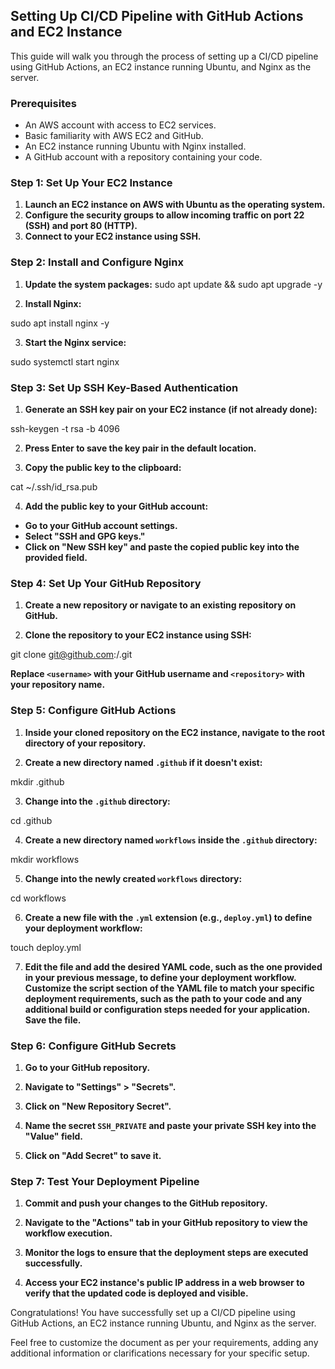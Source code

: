 ## Setting Up CI/CD Pipeline with GitHub Actions and EC2 Instance

This guide will walk you through the process of setting up a CI/CD pipeline using GitHub Actions, an EC2 instance running Ubuntu, and Nginx as the server.

### Prerequisites

- An AWS account with access to EC2 services.
- Basic familiarity with AWS EC2 and GitHub.
- An EC2 instance running Ubuntu with Nginx installed.
- A GitHub account with a repository containing your code.

### Step 1: Set Up Your EC2 Instance

1. **Launch an EC2 instance on AWS with Ubuntu as the operating system.**
2. **Configure the security groups to allow incoming traffic on port 22 (SSH) and port 80 (HTTP).**
3. **Connect to your EC2 instance using SSH.**

### Step 2: Install and Configure Nginx

1. **Update the system packages:**
sudo apt update && sudo apt upgrade -y


2. **Install Nginx:**

sudo apt install nginx -y


3. **Start the Nginx service:**

sudo systemctl start nginx


### Step 3: Set Up SSH Key-Based Authentication

1. **Generate an SSH key pair on your EC2 instance (if not already done):**

ssh-keygen -t rsa -b 4096


2. **Press Enter to save the key pair in the default location.**

3. **Copy the public key to the clipboard:**

cat ~/.ssh/id_rsa.pub


4. **Add the public key to your GitHub account:**
- **Go to your GitHub account settings.**
- **Select "SSH and GPG keys."**
- **Click on "New SSH key" and paste the copied public key into the provided field.**

### Step 4: Set Up Your GitHub Repository

1. **Create a new repository or navigate to an existing repository on GitHub.**

2. **Clone the repository to your EC2 instance using SSH:**

git clone git@github.com:<username>/<repository>.git


**Replace `<username>` with your GitHub username and `<repository>` with your repository name.**

### Step 5: Configure GitHub Actions

1. **Inside your cloned repository on the EC2 instance, navigate to the root directory of your repository.**

2. **Create a new directory named `.github` if it doesn't exist:**

mkdir .github


3. **Change into the `.github` directory:**

cd .github


4. **Create a new directory named `workflows` inside the `.github` directory:**

mkdir workflows


5. **Change into the newly created `workflows` directory:**

cd workflows


6. **Create a new file with the `.yml` extension (e.g., `deploy.yml`) to define your deployment workflow:**

touch deploy.yml

7. **Edit the file and add the desired YAML code, such as the one provided in your previous message, to define your deployment workflow. Customize the script section of the YAML file to match your specific deployment requirements, such as the path to your code and any additional build or configuration steps needed for your application. Save the file.**

### Step 6: Configure GitHub Secrets

1. **Go to your GitHub repository.**

2. **Navigate to "Settings" > "Secrets".**

3. **Click on "New Repository Secret".**

4. **Name the secret `SSH_PRIVATE` and paste your private SSH key into the "Value" field.**

5. **Click on "Add Secret" to save it.**

### Step 7: Test Your Deployment Pipeline

1. **Commit and push your changes to the GitHub repository.**

2. **Navigate to the "Actions" tab in your GitHub repository to view the workflow execution.**

3. **Monitor the logs to ensure that the deployment steps are executed successfully.**

4. **Access your EC2 instance's public IP address in a web browser to verify that the updated code is deployed and visible.**

Congratulations! You have successfully set up a CI/CD pipeline using GitHub Actions, an EC2 instance running Ubuntu, and Nginx as the server.

Feel free to customize the document as per your requirements, adding any additional information or clarifications necessary for your specific setup.
